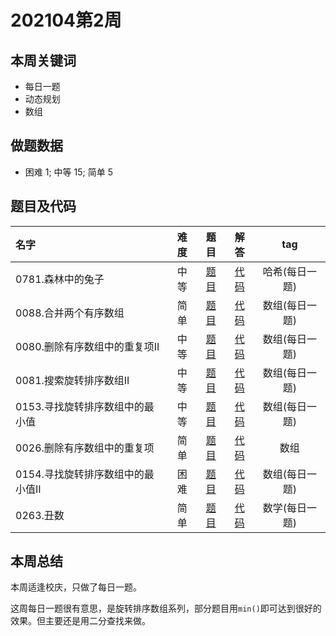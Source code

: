 <!--
 * @Description: 
 * @Autor: Au3C2
 * @Date: 2021-01-11 14:55:49
 * @LastEditors: Au3C2
 * @LastEditTime: 2021-04-11 15:29:09
-->
# 202104第2周

## 本周关键词

* 每日一题
* 动态规划
* 数组

## 做题数据

* 困难 1; 中等 15; 简单 5

## 题目及代码

|名字|难度|题目|解答|tag|
|:-|:-:|:-:|:-:|:-:|
|0781.森林中的兔子|中等|[题目](https://leetcode-cn.com/problems/rabbits-in-forest/)|[代码](../Code/202104第2周/0781.森林中的兔子.md)|哈希(每日一题)
|0088.合并两个有序数组|简单|[题目](https://leetcode-cn.com/problems/merge-sorted-array/)|[代码](../Code/202104第2周/0088.合并两个有序数组.md)|数组(每日一题)
|0080.删除有序数组中的重复项II|中等|[题目](https://leetcode-cn.com/problems/remove-duplicates-from-sorted-array-ii/)|[代码](../Code/202104第2周/0080.删除有序数组中的重复项II.md)|数组(每日一题)
|0081.搜索旋转排序数组II|中等|[题目](https://leetcode-cn.com/problems/search-in-rotated-sorted-array-ii/)|[代码](../Code/202104第2周/0081.搜索旋转排序数组II.md)|数组(每日一题)
|0153.寻找旋转排序数组中的最小值|中等|[题目](https://leetcode-cn.com/problems/find-minimum-in-rotated-sorted-array/)|[代码](../Code/202104第2周/0153.寻找旋转排序数组中的最小值.md)|数组(每日一题)
|0026.删除有序数组中的重复项|简单|[题目](https://leetcode-cn.com/problems/remove-duplicates-from-sorted-array/)|[代码](../Code/202104第2周/0026.删除有序数组中的重复项.md)|数组
|0154.寻找旋转排序数组中的最小值II|困难|[题目](https://leetcode-cn.com/problems/find-minimum-in-rotated-sorted-array-ii/)|[代码](../Code/202104第2周/0154.寻找旋转排序数组中的最小值II.md)|数组(每日一题)
|0263.丑数|简单|[题目](https://leetcode-cn.com/problems/ugly-number/)|[代码](../Code/202104第2周/0263.丑数.md)|数学(每日一题)


## 本周总结

本周适逢校庆，只做了每日一题。

这周每日一题很有意思，是旋转排序数组系列，部分题目用`min()`即可达到很好的效果。但主要还是用二分查找来做。